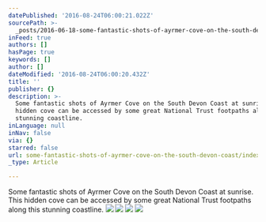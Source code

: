 ```yaml
---
datePublished: '2016-08-24T06:00:21.022Z'
sourcePath: >-
  _posts/2016-06-18-some-fantastic-shots-of-ayrmer-cove-on-the-south-devon-coast.md
inFeed: true
authors: []
hasPage: true
keywords: []
author: []
dateModified: '2016-08-24T06:00:20.432Z'
title: ''
publisher: {}
description: >-
  Some fantastic shots of Ayrmer Cove on the South Devon Coast at sunrise. This
  hidden cove can be accessed by some great National Trust footpaths along this
  stunning coastline.
inLanguage: null
inNav: false
via: {}
starred: false
url: some-fantastic-shots-of-ayrmer-cove-on-the-south-devon-coast/index.html
_type: Article

---
```

Some fantastic shots of Ayrmer Cove on the South Devon Coast at sunrise. This hidden cove can be accessed by some great National Trust footpaths along this stunning coastline.
![](https://imgflo.herokuapp.com/graph/vahj1ThiexotieMo/4566db75ceabbad171a16d9c9739cd23/croprotate.jpg?cropheight=3569&cropwidth=18096&degrees=0&input=https%3A%2F%2Fthe-grid-user-content.s3-us-west-2.amazonaws.com%2F00be77bd-061b-4703-9772-b1c0cd154622.jpg&x=0&y=0)
![](https://imgflo.herokuapp.com/graph/vahj1ThiexotieMo/64d143ce225866f3b91ce3ae0d9714de/croprotate.jpg?cropheight=2473&cropwidth=4909&degrees=0&input=https%3A%2F%2Fthe-grid-user-content.s3-us-west-2.amazonaws.com%2F475d74c2-d1d9-49e1-bc01-69e2b63061a3.jpg&x=0&y=0)
![](https://the-grid-user-content.s3-us-west-2.amazonaws.com/0f696963-78cb-4a1d-b2e6-ec812fba06c4.jpg)
![](https://imgflo.herokuapp.com/graph/vahj1ThiexotieMo/64cf2c4e1eae080584a8726aa71e8ea0/croprotate.jpg?cropheight=4001&cropwidth=6000&degrees=0&input=https%3A%2F%2Fthe-grid-user-content.s3-us-west-2.amazonaws.com%2F2845c4b0-fe5a-4e8a-8b08-b3bfdb534171.jpg&x=0&y=0)